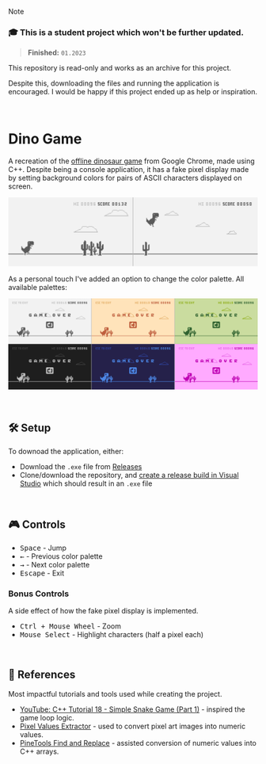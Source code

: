 > [!NOTE]
> ### 🎓 This is a student project which won't be further updated.
> > **Finished:** `01.2023`
>
> This repository is read-only and works as an archive for this project.
>
> Despite this, downloading the files and running the application is encouraged. I would be happy if this project ended up as help or inspiration.
<br/>

# Dino Game

A recreation of the [offline dinosaur game](https://en.wikipedia.org/wiki/Dinosaur_Game) from Google Chrome, made using C++. Despite being a console application, it has a fake pixel display made by setting background colors for pairs of ASCII characters displayed on screen.

<p align="center">
<img src="Media/Image1.png" width="700px" />
</p>

As a personal touch I've added an option to change the color palette. All available palettes:

<p align="center">
<img src="Media/Image3.png" width="550px" />
</p>

<br/>

## 🛠 Setup

To downoad the application, either:

- Download the `.exe` file from [Releases](../../releases/latest)
- Clone/download the repository, and [create a release build in Visual Studio](https://learn.microsoft.com/en-us/cpp/build/how-to-create-a-release-build?view=msvc-170) which should result in an `.exe` file

<br/>

## 🎮 Controls

- <kbd>Space</kbd> - Jump
- <kbd>←</kbd> - Previous color palette
- <kbd>→</kbd> - Next color palette
- <kbd>Escape</kbd> - Exit

### Bonus Controls 

A side effect of how the fake pixel display is implemented.

- <kbd>Ctrl + Mouse Wheel</kbd> - Zoom
- <kbd>Mouse Select</kbd> - Highlight characters (half a pixel each)

<br/>

## 🔗 References

Most impactful tutorials and tools used while creating the project.

- [YouTube: C++ Tutorial 18 - Simple Snake Game (Part 1)](https://www.youtube.com/watch?v=E_-lMZDi7Uw&list=PLrjEQvEart7dPMSJiVVwTDZIHYq6eEbeL) - inspired the game loop logic.
- [Pixel Values Extractor](https://www.boxentriq.com/code-breaking/pixel-values-extractor) - used to convert pixel art images into numeric values.
- [PineTools Find and Replace](https://pinetools.com/find-and-replace) - assisted conversion of numeric values into C++ arrays.

<br/>
